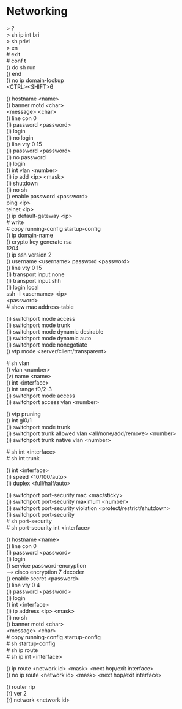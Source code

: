 # Networking

\> ?  
\> sh ip int bri  
\> sh privi  
\> en  
\# exit  
\# conf t  
() do sh run  
() end  
() no ip domain-lookup  
\<CTRL\>\<SHIFT\>6  

() hostname \<name\>  
() banner motd \<char\>  
\<message\> \<char\>  
() line con 0  
(l) password \<password\>  
(l) login  
(l) no login  
() line vty 0 15  
(l) password \<password\>  
(l) no password  
(l) login  
() int vlan \<number\>  
(i) ip add \<ip\> \<mask\>  
(i) shutdown  
(i) no sh  
() enable password \<password\>  
ping \<ip\>  
telnet \<ip\>  
() ip default-gateway \<ip\>  
\# write  
\# copy running-config startup-config  
() ip domain-name <name>  
() crypto key generate rsa  
1204  
() ip ssh version 2  
() username \<username\> password \<password\>  
() line vty 0 15  
(l) transport input none  
(l) transport input shh  
(l) login local  
ssh -l \<username\> \<ip\>  
\<password\>  
\# show mac address-table  

(i) switchport mode access  
(i) switchport mode trunk  
(i) switchport mode dynamic desirable  
(i) switchport mode dynamic auto  
(i) switchport mode nonegotiate  
() vtp mode \<server/client/transparent\>  

\# sh vlan  
() vlan \<number\>  
(v) name \<name\>  
() int \<interface\>  
() int range f0/2-3  
(i) switchport mode access  
(i) switchport access vlan \<number\>  

() vtp pruning  
() int gi0/1  
(i) switchport mode trunk  
(i) switchport trunk allowed vlan \<all/none/add/remove\> \<number\>  
(i) switchport trunk native vlan \<number\>  

\# sh int \<interface\>  
\# sh int trunk  

() int \<interface\>  
(i) speed \<10/100/auto\>  
(i) duplex \<full/half/auto\>  

(i) switchport port-security mac \<mac/sticky\>  
(i) switchport port-security maximum \<number\>  
(i) switchport port-security violation \<protect/restrict/shutdown\>  
(i) switchport port-security  
\# sh port-security  
\# sh port-security int \<interface\>  

() hostname \<name\>  
() line con 0  
(l) password \<password\>  
(l) login  
() service password-encryption  
--> cisco encryption 7 decoder  
() enable secret \<password\>  
() line vty 0 4  
(l) password \<password\>  
(l) login  
() int \<interface\>  
(i) ip address \<ip\> \<mask\>  
(i) no sh  
() banner motd \<char\>  
\<message\> \<char\>  
\# copy running-config startup-config  
\# sh startup-config  
\# sh ip route  
\# sh ip int \<interface\>  

() ip route \<network id\> \<mask\> \<next hop/exit interface\>  
() no ip route \<network id\> \<mask\> \<next hop/exit interface\>  

() router rip  
(r) ver 2  
(r) network \<network id\>  




